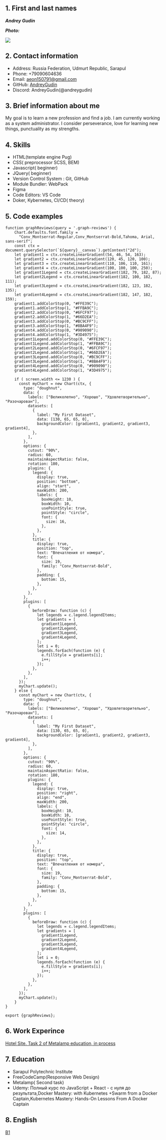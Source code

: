 ## 1. First and last names 

***Andrey Gudin***

  ***Photo:***

  ![](https://lh3.googleusercontent.com/SaINbrs2weTpcwU1zrEERbND9cur2CuO2YU20JMe1-8jnBVecxxNCGeMn0H4WVOKGXQfntrjNDwk-dlpCjFguz0vyzTfuWG2RZZt0s7k6Cmf9dfUbJ5OgQFhezva2SaKvD0WehsCnw9RUV7fi7Rd1UI18NZHH-6AI4seWBxncKkyCf1SjhLyuHwoF3DVu5oh4kTMMeWMUlCcjnBgYCUXTFcaURid10yytSbQnkG1wCDbE0m8Ns0P4K4e6dAzsbKbS9OYeHjizl1DN63t3LRxKMAO4Hzo4iQQiyaA4HgJlCzWJGimfvnIdMErsLq6AAJ-L5SgCDDjH3Shrw-gz1lK2IVbizgOy4ystmOYgmOK7PhNzvbgazAIb1xGk9TDIdpPQjvhwHi0V-L1MuzrSO47ZpmFXaLRs2HbzqbbhuCXFBL4hIUDj_XfwaNfKfn_iI2YwwGIFTy3trpg1s6FOKw58j0uMRemZXGyOkMlKTUtayOtXaijGuk4I1R1d5M5AExj1eERqHN9KhibHJSpZ-M9nd58ouwMjLmeY0z5TkoVCcYlOwk0wX1eHXu2yWi02BOl8LZ0h9tYo9kY-Iql5uyO_S5WsUFUlomb780bElgK9iB9jdQizZzKwrCuCh45DD_-trPb2E7D1GuYAgtoCRd5zpW_fw7PRkcFoz32lzZTE_DEKyujMPF3fqjNrEJ6f86FdTwfbaAH32xJQDS0__kWuDO2=w793-h1057-no?authuser=0)


## 2. Contact information
   - Address: Russia Federation, Udmurt Republic, Sarapul
   - Phone: +79090604636
   - Email: aeon150791@gmail.com
   - GitHub: [AndreyGudin](https://github.com/AndreyGudin)
   - Discord: AndreyGudin(@andreygudin)

## 3. Brief information about me
My goal is to learn a new profession and find a job. I am currently working as a system administrator. I consider perseverance, love for learning new things, punctuality as my strengths.

## 4. Skills
   - HTML(template engine Pug)
   - CSS( preprocessor SCSS, BEM)
   - Javascript( beginner)
   - JQuery( beginner)
   - Version Control System : Git, GitHub
   - Module Bundler: WebPack
   - Figma
   - Code Editors: VS Code
   - Doker, Kybernetes, CI/CD( theory)

## 5. Code examples

```
function graphReviews(query = '.graph-reviews') {
    Chart.defaults.font.family =
      "Conv_Montserrat-Regular,Conv_Montserrat-Bold,Tahoma, Arial, sans-serif";
    const ctx = document.querySelector(`${query}__canvas`).getContext("2d");
    let gradient1 = ctx.createLinearGradient(54, 46, 54, 163);
    let gradient2 = ctx.createLinearGradient(120, 45, 120, 100);
    let gradient3 = ctx.createLinearGradient(110, 106, 110, 161);
    let gradient4 = ctx.createLinearGradient(100, 100, 100, 250);
    let gradient1Legend = ctx.createLinearGradient(182, 79, 182, 87);
    let gradient2Legend = ctx.createLinearGradient(182, 100, 182, 111);
    let gradient3Legend = ctx.createLinearGradient(182, 123, 182, 135);
    let gradient4Legend = ctx.createLinearGradient(182, 147, 182, 159);
    gradient1.addColorStop(0, "#FFE39C");
    gradient1.addColorStop(1, "#FFBA9C");
    gradient2.addColorStop(0, "#6FCF97");
    gradient2.addColorStop(1, "#66D2EA");
    gradient3.addColorStop(0, "#BC9CFF");
    gradient3.addColorStop(1, "#8BA4F9");
    gradient4.addColorStop(0, "#909090");
    gradient4.addColorStop(1, "#3D4975");
    gradient1Legend.addColorStop(0, "#FFE39C");
    gradient1Legend.addColorStop(1, "#FFBA9C");
    gradient2Legend.addColorStop(0, "#6FCF97");
    gradient2Legend.addColorStop(1, "#66D2EA");
    gradient3Legend.addColorStop(0, "#BC9CFF");
    gradient3Legend.addColorStop(1, "#8BA4F9");
    gradient4Legend.addColorStop(0, "#909090");
    gradient4Legend.addColorStop(1, "#3D4975");
    
    if ( screen.width <= 1230 ) {
      const myChart = new Chart(ctx, {
        type: "doughnut",
        data: {
          labels: ["Великолепно", "Хорошо", "Удовлетворительно", "Разочарован"],
          datasets: [
            {
              label: "My First Dataset",
              data: [130, 65, 65, 0],
              backgroundColor: [gradient1, gradient2, gradient3, gradient4],
            },
          ],
        },
        options: {
          cutout: "90%",
          radius: 60,
          maintainAspectRatio: false,
          rotation: 180,
          plugins: {
            legend: {
              display: true,
              position: "bottom",
              align: "start",
              maxWidth: 200,
              labels: {
                boxHeight: 10,
                boxWidth: 10,
                usePointStyle: true,
                pointStyle: "circle",
                font: {
                  size: 16,
                },
              },
            },
            title: {
              display: true,
              position: "top",
              text: "Впечатления от номера",
              font: {
                size: 19,
                family: "Conv_Montserrat-Bold",
              },
              padding: {
                bottom: 15,
              },
            },
          },
        },
        plugins: [
          {
            beforeDraw: function (c) {
              let legends = c.legend.legendItems;
              let gradients = [
                gradient1Legend,
                gradient2Legend,
                gradient3Legend,
                gradient4Legend,
              ];
              let i = 0;
              legends.forEach(function (e) {
                e.fillStyle = gradients[i];
                i++;
              });
            },
          },
        ],
      });
      myChart.update();
    } else {
      const myChart = new Chart(ctx, {
        type: "doughnut",
        data: {
          labels: ["Великолепно", "Хорошо", "Удовлетворительно", "Разочарован"],
          datasets: [
            {
              label: "My First Dataset",
              data: [130, 65, 65, 0],
              backgroundColor: [gradient1, gradient2, gradient3, gradient4],
            },
          ],
        },
        options: {
          cutout: "90%",
          radius: 60,
          maintainAspectRatio: false,
          rotation: 180,
          plugins: {
            legend: {
              display: true,
              position: "right",
              align: "end",
              maxWidth: 200,
              labels: {
                boxHeight: 10,
                boxWidth: 10,
                usePointStyle: true,
                pointStyle: "circle",
                font: {
                  size: 14,
                },
              },
            },
            title: {
              display: true,
              position: "top",
              text: "Впечатления от номера",
              font: {
                size: 19,
                family: "Conv_Montserrat-Bold",
              },
              padding: {
                bottom: 15,
              },
            },
          },
        },
        plugins: [
          {
            beforeDraw: function (c) {
              let legends = c.legend.legendItems;
              let gradients = [
                gradient1Legend,
                gradient2Legend,
                gradient3Legend,
                gradient4Legend,
              ];
              let i = 0;
              legends.forEach(function (e) {
                e.fillStyle = gradients[i];
                i++;
              });
            },
          },
        ],
      });
      myChart.update();
    }
}

export {graphReviews};
```


## 6. Work Experince

  [Hotel Site. Task 2 of Metalamp education, in process](https://github.com/AndreyGudin/project-metalamp2)


## 7. Education
  - Sarapul Polytechnic Institute
  - FreeCodeCamp(Responsive Web Design)
  - Metalamp( Second task)
  - Udemy: Полный курс по JavaScript + React - с нуля до результата,Docker Mastery: with Kubernetes +Swarm from a Docker Captain,Kubernetes Mastery: Hands-On Lessons From A Docker Captain


## 8. English
  [B1](https://examinator.epam.com/Main/PersonalAssignments/323312)
  